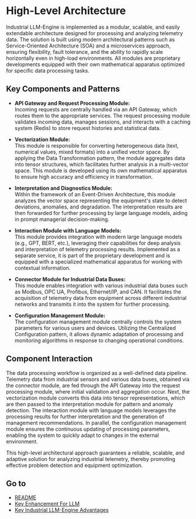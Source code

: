 # High-Level Architecture

Industrial LLM-Engine is implemented as a modular, scalable, and easily extendable architecture designed for processing and analyzing telemetry data. The solution is built using modern architectural patterns such as Service-Oriented Architecture (SOA) and a microservices approach, ensuring flexibility, fault tolerance, and the ability to rapidly scale horizontally even in high-load environments. All modules are proprietary developments equipped with their own mathematical apparatus optimized for specific data processing tasks.

## Key Components and Patterns

- **API Gateway and Request Processing Module:**  
  Incoming requests are centrally handled via an API Gateway, which routes them to the appropriate services. The request processing module validates incoming data, manages sessions, and interacts with a caching system (Redis) to store request histories and statistical data.

- **Vectorization Module:**  
  This module is responsible for converting heterogeneous data (text, numerical values, mixed formats) into a unified vector space. By applying the Data Transformation pattern, the module aggregates data into tensor structures, which facilitates further analysis in a multi-vector space. This module is developed using its own mathematical apparatus to ensure high accuracy and efficiency in transformation.

- **Interpretation and Diagnostics Module:**  
  Within the framework of an Event-Driven Architecture, this module analyzes the vector space representing the equipment's state to detect deviations, anomalies, and degradation. The interpretation results are then forwarded for further processing by large language models, aiding in prompt managerial decision-making.

- **Interaction Module with Language Models:**  
  This module provides integration with modern large language models (e.g., GPT, BERT, etc.), leveraging their capabilities for deep analysis and interpretation of telemetry processing results. Implemented as a separate service, it is part of the proprietary development and is equipped with a specialized mathematical apparatus for working with contextual information.

- **Connector Module for Industrial Data Buses:**  
  This module enables integration with various industrial data buses such as Modbus, OPC UA, Profibus, Ethernet/IP, and CAN. It facilitates the acquisition of telemetry data from equipment across different industrial networks and transmits it into the system for further processing.

- **Configuration Management Module:**  
  The configuration management module centrally controls the system parameters for various users and devices. Utilizing the Centralized Configuration pattern, it allows dynamic adaptation of processing and monitoring algorithms in response to changing operational conditions.

## Component Interaction

The data processing workflow is organized as a well-defined data pipeline. Telemetry data from industrial sensors and various data buses, obtained via the connector module, are fed through the API Gateway into the request processing module, where initial validation and aggregation occur. Next, the vectorization module converts this data into tensor representations, which are then passed to the interpretation module for pattern and anomaly detection. The interaction module with language models leverages the processing results for further interpretation and the generation of management recommendations. In parallel, the configuration management module ensures the continuous updating of processing parameters, enabling the system to quickly adapt to changes in the external environment.

This high-level architectural approach guarantees a reliable, scalable, and adaptive solution for analyzing industrial telemetry, thereby promoting effective problem detection and equipment optimization.

## Go to
- [README](./README.md)
- [Key Enhancement For LLM](./KeyEnhancementForLLM.md)
- [Key Industrial LLM-Engine Advantages](./KeyAdvantages.md)
